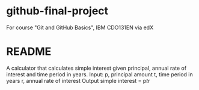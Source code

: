 # github-final-project
For course "Git and GitHub Basics", IBM CDO131EN via edX

# README

A calculator that calculates simple interest given principal, annual rate of interest and time period in years.
Input:
   p, principal amount
   t, time period in years
   r, annual rate of interest
Output
   simple interest = p*t*r

